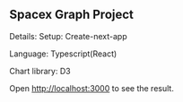 ## Spacex Graph Project

Details: 
Setup: Create-next-app

Language: Typescript(React)

Chart library: D3

Open [http://localhost:3000](http://localhost:3000) to see the result.
